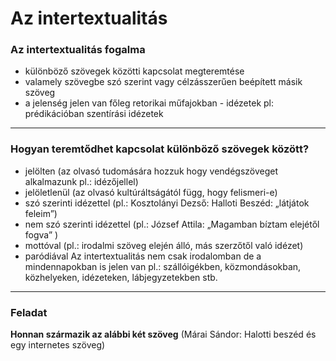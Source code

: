 # Az intertextualitás

### Az intertextualitás fogalma
- különböző szövegek közötti kapcsolat megteremtése
- valamely szövegbe szó szerint vagy célzásszerűen beépített másik szöveg
- a jelenség jelen van főleg retorikai műfajokban - idézetek pl: prédikációban szentírási idézetek
----
### Hogyan teremtődhet kapcsolat különböző szövegek között?
- jelölten (az olvasó tudomására hozzuk hogy vendégszöveget alkalmazunk pl.: idézőjellel)
- jelöletlenül (az olvasó kultúráltságától függ, hogy felismeri-e)
- szó szerinti idézettel (pl.: Kosztolányi Dezső: Halloti Beszéd: „látjátok feleim”)
- nem szó szerinti idézettel (pl.: József Attila: „Magamban bíztam elejétől fogva” )
- mottóval (pl.: irodalmi szöveg elején álló, más szerzőtől való idézet)
- paródiával
Az intertextualitás nem csak irodalomban de a mindennapokban is jelen van pl.: szállóigékben, közmondásokban, közhelyeken, idézeteken, lábjegyzetekben stb.
---
### Feladat
**Honnan származik az alábbi két szöveg**
(Márai Sándor: Halotti beszéd és egy internetes szöveg)
